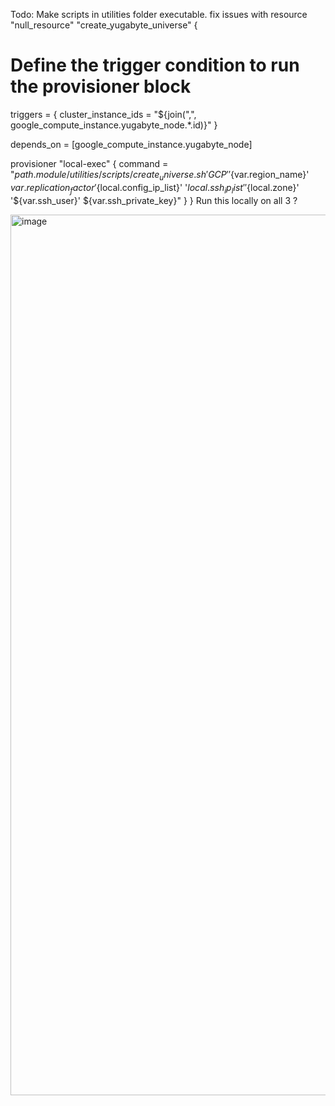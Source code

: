 Todo: Make scripts in utilities folder executable.
fix issues with 
resource "null_resource" "create_yugabyte_universe" {
  # Define the trigger condition to run the provisioner block
  triggers = {
    cluster_instance_ids = "${join(",", google_compute_instance.yugabyte_node.*.id)}"
  }

  depends_on = [google_compute_instance.yugabyte_node]

  provisioner "local-exec" {
    command = "${path.module}/utilities/scripts/create_universe.sh 'GCP' '${var.region_name}' ${var.replication_factor} '${local.config_ip_list}' '${local.ssh_ip_list}' '${local.zone}' '${var.ssh_user}' ${var.ssh_private_key}"
  }
}
Run this locally on all 3 ?

<img width="1409" alt="image" src="https://github.com/user-attachments/assets/17992950-f4a3-459b-92d1-39345850fb22" />
